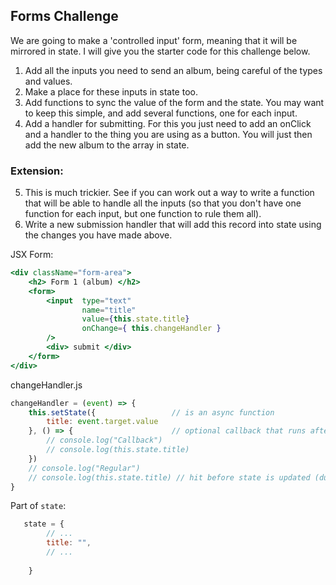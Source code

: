 ## Forms Challenge

We are going to make a 'controlled input' form, meaning that it will be mirrored in state. I will give you the starter code for this challenge below.

1. Add all the inputs you need to send an album, being careful of the types and values.
2. Make a place for these inputs in state too.
3. Add functions to sync the value of the form and the state. You may want to keep this simple, and add several functions, one for each input.
4. Add a handler for submitting. For this you just need to add an onClick and a handler to the thing you are using as a button. You will just then add the new album to the array in state.

### Extension:
5. This is much trickier. See if you can work out a way to write a function that will be able to handle all the inputs (so that you don't have one function for each input, but one function to rule them all).
6. Write a new submission handler that will add this record into state using the changes you have made above.

JSX Form:
```jsx
<div className="form-area">
    <h2> Form 1 (album) </h2>
    <form>
        <input  type="text" 
                name="title"   
                value={this.state.title} 
                onChange={ this.changeHandler } 
        />
        <div> submit </div>
    </form>
</div>
```

changeHandler.js
```js
changeHandler = (event) => {
    this.setState({                 // is an async function
        title: event.target.value
    }, () => {                      // optional callback that runs after state is updated
        // console.log("Callback")
        // console.log(this.state.title) 
    })
    // console.log("Regular")
    // console.log(this.state.title) // hit before state is updated (due to async)
}
```

Part of `state`:
```js
   state = {
		// ...
        title: "",
		// ...
		
    }
```